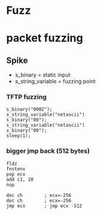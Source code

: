 # Fuzz
# packet fuzzing

## Spike
- s_binary = static input
- s_string_variable = fuzzing point

### TFTP fuzzing
```
s_binary("0002");
s_string_variable("netascii")
s_binary("00");
s_string_variable("netascii")
s_binary("00");
sleep(1);
```

### bigger jmp back (512 bytes)
```
fldz
fnstenv
pop ecx
add c1, 10
nop

dec ch        ; ecx=-256
dec ch        ; ecx=-256
jmp ecx       ; jmp ecx -512
```
